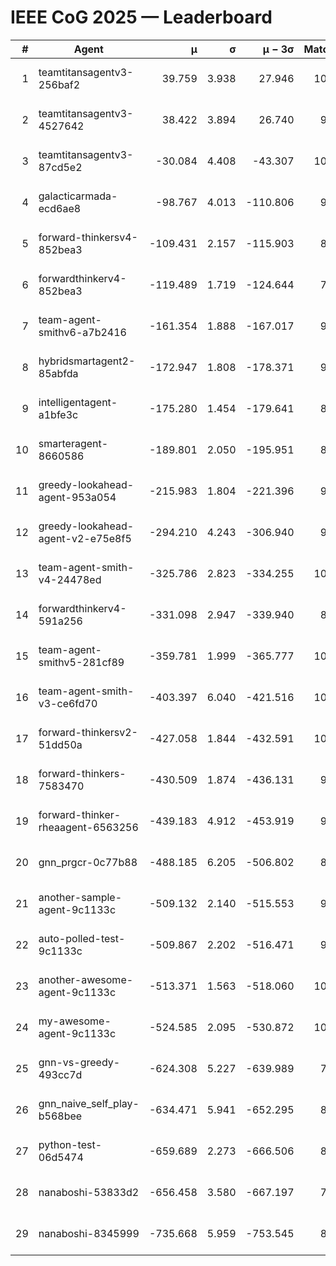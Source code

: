 # IEEE CoG 2025 — Leaderboard

| # | Agent | μ | σ | μ − 3σ | Matches | Updated |
|---:|---|---:|---:|---:|---:|---|
| 1 | teamtitansagentv3-256baf2 | 39.759 | 3.938 | 27.946 | 10180 | 2025-08-20 22:41 |
| 2 | teamtitansagentv3-4527642 | 38.422 | 3.894 | 26.740 | 9494 | 2025-08-20 22:41 |
| 3 | teamtitansagentv3-87cd5e2 | -30.084 | 4.408 | -43.307 | 10626 | 2025-08-20 22:41 |
| 4 | galacticarmada-ecd6ae8 | -98.767 | 4.013 | -110.806 | 9940 | 2025-08-20 22:41 |
| 5 | forward-thinkersv4-852bea3 | -109.431 | 2.157 | -115.903 | 8089 | 2025-08-20 22:41 |
| 6 | forwardthinkerv4-852bea3 | -119.489 | 1.719 | -124.644 | 7916 | 2025-08-20 22:41 |
| 7 | team-agent-smithv6-a7b2416 | -161.354 | 1.888 | -167.017 | 9480 | 2025-08-20 22:41 |
| 8 | hybridsmartagent2-85abfda | -172.947 | 1.808 | -178.371 | 9023 | 2025-08-20 22:41 |
| 9 | intelligentagent-a1bfe3c | -175.280 | 1.454 | -179.641 | 8338 | 2025-08-20 22:41 |
| 10 | smarteragent-8660586 | -189.801 | 2.050 | -195.951 | 8715 | 2025-08-20 22:41 |
| 11 | greedy-lookahead-agent-953a054 | -215.983 | 1.804 | -221.396 | 9690 | 2025-08-20 22:41 |
| 12 | greedy-lookahead-agent-v2-e75e8f5 | -294.210 | 4.243 | -306.940 | 9910 | 2025-08-20 22:41 |
| 13 | team-agent-smith-v4-24478ed | -325.786 | 2.823 | -334.255 | 10462 | 2025-08-20 22:41 |
| 14 | forwardthinkerv4-591a256 | -331.098 | 2.947 | -339.940 | 8397 | 2025-08-20 22:41 |
| 15 | team-agent-smithv5-281cf89 | -359.781 | 1.999 | -365.777 | 10400 | 2025-08-20 22:41 |
| 16 | team-agent-smith-v3-ce6fd70 | -403.397 | 6.040 | -421.516 | 10882 | 2025-08-20 22:41 |
| 17 | forward-thinkersv2-51dd50a | -427.058 | 1.844 | -432.591 | 10146 | 2025-08-20 22:41 |
| 18 | forward-thinkers-7583470 | -430.509 | 1.874 | -436.131 | 9240 | 2025-08-20 22:41 |
| 19 | forward-thinker-rheaagent-6563256 | -439.183 | 4.912 | -453.919 | 9386 | 2025-08-20 22:41 |
| 20 | gnn_prgcr-0c77b88 | -488.185 | 6.205 | -506.802 | 8930 | 2025-08-20 22:41 |
| 21 | another-sample-agent-9c1133c | -509.132 | 2.140 | -515.553 | 9920 | 2025-08-20 22:41 |
| 22 | auto-polled-test-9c1133c | -509.867 | 2.202 | -516.471 | 9440 | 2025-08-20 22:41 |
| 23 | another-awesome-agent-9c1133c | -513.371 | 1.563 | -518.060 | 10700 | 2025-08-20 22:41 |
| 24 | my-awesome-agent-9c1133c | -524.585 | 2.095 | -530.872 | 10160 | 2025-08-20 22:41 |
| 25 | gnn-vs-greedy-493cc7d | -624.308 | 5.227 | -639.989 | 7900 | 2025-08-20 22:41 |
| 26 | gnn_naive_self_play-b568bee | -634.471 | 5.941 | -652.295 | 8320 | 2025-08-20 22:41 |
| 27 | python-test-06d5474 | -659.689 | 2.273 | -666.506 | 8150 | 2025-08-20 22:41 |
| 28 | nanaboshi-53833d2 | -656.458 | 3.580 | -667.197 | 7870 | 2025-08-20 22:41 |
| 29 | nanaboshi-8345999 | -735.668 | 5.959 | -753.545 | 8450 | 2025-08-20 22:41 |
